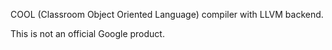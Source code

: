 COOL (Classroom Object Oriented Language) compiler with LLVM backend.

This is not an official Google product. 
